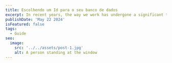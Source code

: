 ```yaml
---
title: Escolhendo um Id para o seu banco de dados
excerpt: In recent years, the way we work has undergone a significant transformation, largely due to advancements in technology and changing attitudes toward work-life balance. One of the most notable changes has been the rise of remote work, allowing employees to work from the comfort of their own homes.
publishDate: 'May 22 2024'
isFeatured: false
tags:
  - Guide
seo:
  image:
    src: '../../assets/post-1.jpg'
    alt: A person standing at the window
---
```

